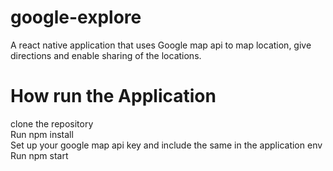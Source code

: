 # google-explore
A react native application that uses Google map api to map location, give directions and enable sharing of the locations.
# How run the Application
clone the repository  
Run npm install  
Set up your google map api key and include the same in the application env  
Run npm start 
